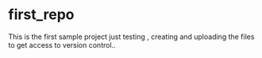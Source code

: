# first_repo
This is the first sample project
just testing , creating and uploading the files to get access to version control..
